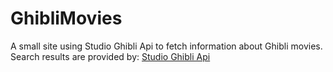 # GhibliMovies
A small site using Studio Ghibli Api to fetch information about Ghibli movies.  
Search results are provided by: 
[Studio Ghibli Api](https://www.google.com)
